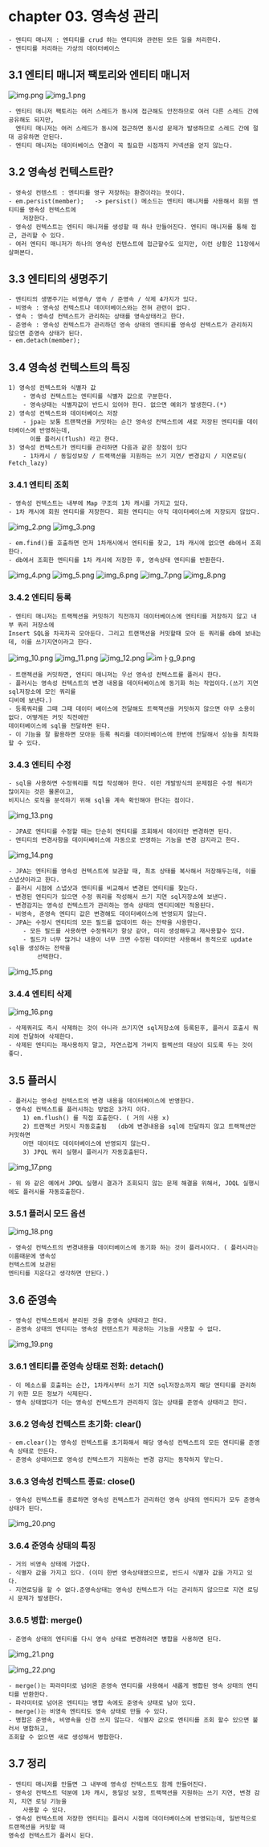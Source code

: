 
# chapter 03. 영속성 관리
    - 엔티티 매니저 : 엔티티를 crud 하는 엔티티와 관련된 모든 일을 처리한다.
    - 엔티티를 처리하는 가상의 데이터베이스
## 3.1 엔티티 매니저 팩토리와 엔티티 매니저
![img.png](img.png)
![img_1.png](img_1.png)
    
    - 엔티티 매니저 팩토리는 여러 스레드가 동시에 접근해도 안전하므로 여러 다른 스레드 간에 공유해도 되지만,
      엔티티 매니저는 여러 스레드가 동시에 접근하면 동시성 문제가 발생하므로 스레드 간에 절대 공유하면 안된다.
    - 엔티티 매니저는 데이터베이스 연결이 꼭 필요한 시점까지 커넥션을 얻지 않는다.

## 3.2 영속성 컨텍스트란?
    - 영속성 컨텐스트 : 엔티티를 영구 저장하는 환경이라는 뜻이다.
    - em.persist(member);   -> persist() 메소드는 엔티티 매니저를 사용해서 회원 엔티티를 영속성 컨텍스트에 
        저장한다.
    - 영속성 컨텍스트는 엔티티 매니저를 생성할 때 하나 만들어진다. 엔티티 매니저를 통해 접근, 관리할 수 있다.
    - 여러 엔티티 매니저가 하나의 영속성 컨텐스트에 접근할수도 있지만, 이런 상황은 11장에서 살펴본다.

## 3.3 엔티티의 생명주기
    - 엔티티의 생명주기는 비영속/ 영속 / 준영속 / 삭제 4가지가 있다.
    - 비영속 : 영속성 컨텍스트나 데이터베이스와는 전혀 관련이 없다.
    - 영속 : 영속성 컨텍스트가 관리하는 상태를 영속상태라고 한다.
    - 준영속 : 영속성 컨텍스트가 관리하던 영속 상태의 엔티티를 영속성 컨텍스트가 관리하지 않으면 준영속 상태가 된다.
    - em.detach(member);

## 3.4 영속성 컨텍스트의 특징
    1) 영속성 컨텍스트와 식별자 값
        - 영속성 컨텍스트는 엔티티를 식별자 값으로 구분한다.
        - 영속상태는 식별자값이 반드시 있어야 한다. 없으면 예외가 발생한다.(*)
    2) 영속성 컨텍스트와 데이터베이스 저장
        - jpa는 보통 트랜잭션을 커밋하는 순간 영속성 컨텍스트에 새로 저장된 엔티티를 데이터베이스에 반영하는데, 
          이를 플러시(flush) 라고 한다.
    3) 영속성 컨텍스트가 엔티티를 관리하면 다음과 같은 장점이 있다
        - 1차캐시 / 동일성보장 / 트랙잭션을 지원하는 쓰기 지연/ 변경감지 / 지연로딩( Fetch_lazy)

### 3.4.1 엔티티 조회
    - 영속성 컨텍스트는 내부에 Map 구조의 1차 캐시를 가지고 있다.
    - 1차 캐시에 회원 엔티티를 저장한다. 회원 엔티티는 아직 데이터베이스에 저장되지 않았다.
![img_2.png](img_2.png)
![img_3.png](img_3.png)
    
    - em.find()를 호출하면 먼저 1차캐시에서 엔티티를 찾고, 1차 캐시에 없으면 db에서 조회한다.
    - db에서 조회한 엔티티를 1차 캐시에 저장한 후, 영속상태 엔티티를 반환한다.
![img_4.png](img_4.png)
![img_5.png](img_5.png)
![img_6.png](img_6.png)
![img_7.png](img_7.png)
![img_8.png](img_8.png)
### 3.4.2 엔티티 등록
    - 엔티티 매니저는 트랙젝션을 커밋하기 직전까지 데이터베이스에 엔티티를 저장하지 않고 내부 쿼리 저장소에
    Insert SQL을 차곡차곡 모아둔다. 그리고 트랜잭션을 커밋할때 모아 둔 쿼리를 db에 보내는데, 이를 쓰기지연이라고 한다.
![img_10.png](img_10.png)
![img_11.png](img_11.png)
![img_12.png](img_12.png)
![imㅏg_9.png](img_9.png)

    - 트랜젝션을 커밋하면, 엔티티 매니져는 우선 영속성 컨텍스트를 플러시 한다.
    - 플러시는 영속성 컨텍스트의 변경 내용을 데이터베이스에 동기화 하는 작업이다.(쓰기 지연 sql저장소에 모인 쿼리를
    디비에 보낸다.)
    - 등록쿼리를 그때 그때 데이터 베이스에 전달해도 트랙잭션을 커밋하지 않으면 아무 소용이 없다. 어떻게든 커밋 직전에만
    데이터베이스에 sql을 전달하면 된다.
    - 이 기능을 잘 활용하면 모아둔 등록 쿼리를 데이터베이스에 한번에 전달해서 성능을 최적화 할 수 있다.

### 3.4.3 엔티티 수정
    - sql을 사용하면 수정쿼리를 직접 작성해야 한다. 이런 개발방식의 문제점은 수정 쿼리가 많이지는 것은 물론이고, 
    비지니스 로직을 분석하기 위해 sql을 계속 확인해야 한다는 점이다.
![img_13.png](img_13.png)

    - JPA로 엔티티를 수정할 때는 단순히 엔티티를 조회해서 데이터만 변경하면 된다.
    - 엔티티의 변경사항을 데이터베이스에 자동으로 반영하는 기능을 변경 감지라고 한다.

![img_14.png](img_14.png)

    - JPA는 엔티티를 영속성 컨텍스트에 보관할 때, 최초 상태를 복사해서 저장해두는데, 이를 스냅샷이라고 한다.
    - 플러시 시점에 스냅샷과 엔티티를 비교해서 변경된 엔티티를 찾는다.
    - 변경된 엔티티가 있으면 수정 쿼리를 작성해서 쓰기 지연 sql저장소에 보낸다.
    - 변경감지는 영속성 컨텍스트가 관리하는 영속 상태의 엔티티에만 적용된다.
    - 비영속, 준영속 엔티티 값은 변경해도 데이터베이스에 반영되지 않는다.
    - JPA는 수정시 엔티티의 모든 필드를 업데이트 하는 전략을 사용한다.
        - 모든 필드를 사용하면 수정쿼리가 항상 같아, 미리 생성해두고 재사용할수 있다.
        - 필드가 너무 많거나 내용이 너무 크면 수정된 데이터만 사용해서 동적으로 update sql을 생성하는 전략을 
            선택한다.
![img_15.png](img_15.png)

### 3.4.4 엔티티 삭제
![img_16.png](img_16.png)

    - 삭제쿼리도 즉시 삭제하는 것이 아니라 쓰기지연 sql저장소에 등록된후, 플러시 호출시 쿼리에 전달하여 삭제한다.
    - 삭제된 엔티티는 재사용하지 말고, 자연스럽게 가비지 컬렉션의 대상이 되도록 두는 것이 좋다.

## 3.5 플러시
    - 플러시는 영속성 컨텍스트의 변경 내용을 데이터베이스에 반영한다.
    - 영속성 컨텍스트를 플러시하는 방법은 3가지 이다.
        1) em.flush() 를 직접 호출한다. ( 거의 사용 x)
        2) 트랜잭션 커밋시 자동호출됨   (db에 변경내용을 sql에 전달하지 않고 트랙잭션만 커밋하면 
        어떤 데이터도 데이터베이스에 반영되지 않는다.
        3) JPQL 쿼리 실행시 플러시가 자동호출된다.
![img_17.png](img_17.png)

    - 위 와 같은 예에서 JPQL 실행시 결과가 조회되지 않는 문제 해결을 위해서, JOQL 실행시에도 플러시를 자동호출한다.

### 3.5.1 플러시 모드 옵션
![img_18.png](img_18.png)

    - 영속성 컨텍스트의 변경내용을 데이터베이스에 동기화 하는 것이 플러시이다. ( 플러시라는 이름때문에 영속성 
    컨텍스트에 보관된
    엔티티를 지운다고 생각하면 안된다.)

## 3.6 준영속
    - 영속성 컨텍스트에서 분리된 것을 준영속 상태라고 한다.
    - 준영속 상태의 엔티티는 영속성 컨텐스트가 제공하는 기능을 사용할 수 없다.
![img_19.png](img_19.png)

### 3.6.1 엔티티를 준영속 상태로 전화: detach()
    - 이 메소스를 호출하는 순간, 1차캐시부터 쓰기 지연 sql저장소까지 해당 엔티티를 관리하기 위한 모든 정보가 삭제된다.
    - 영속 상태였다가 더는 영속성 컨텍스트가 관리하지 않는 상태를 준영속 상태라고 한다.

### 3.6.2 영속성 컨텍스트 초기화: clear()

    - em.clear()는 영속성 컨텍스트를 초기화해서 해당 영속성 컨텍스트의 모든 엔티티를 준영속 상태로 만든다.
    - 준영속 상태이므로 영속성 컨텍스트가 지원하는 변경 감지는 동작하지 앟는다.

### 3.6.3 영속성 컨텍스트 종료: close()
    - 영속성 컨텍스트를 종료하면 영속성 컨텍스트가 관리하던 영속 상태의 엔티티가 모두 준영속 상태가 된다.
![img_20.png](img_20.png)

### 3.6.4 준영속 상태의 특징
    - 거의 비영속 상태에 가깝다.
    - 식별자 값을 가지고 있다. (이미 한번 영속상태였으므로, 반드시 식별자 값을 가지고 있다.
    - 지연로딩을 할 수 없다.준영속상태는 영속성 컨텍스트가 더는 관리하지 않으므로 지연 로딩시 문제가 발생한다.

### 3.6.5 병합: merge()
    - 준영속 상태의 엔티티를 다시 영속 상태로 변경하려면 병합을 사용하면 된다.
![img_21.png](img_21.png)

![img_22.png](img_22.png)

    - merge()는 파라미터로 넘어온 준영속 엔티티를 사용해서 새롭게 병합된 영속 상태의 엔티티를 반환한다.
    - 파라미터로 넘어온 엔티티는 병합 속에도 준영속 상태로 남아 있다.
    - merge()는 비영속 엔티티도 영속 상태로 만들 수 있다.
    - 병합은 준영속, 비영속을 신경 쓰지 않는다. 식별자 값으로 엔티티를 조회 할수 있으면 불러서 병합하고,
    조회할 수 없으면 새로 생성해서 병합한다.

## 3.7 정리

    - 엔티티 매니저를 만들면 그 내부에 영속성 컨텍스트도 함께 만들어진다.
    - 영속성 컨텍스트 덕분에 1차 캐시, 동일성 보장, 트랙잭션을 지원하는 쓰기 지연, 변경 감지, 지연 로딩 기능을 
        사용할 수 있다.
    - 영속성 컨텍스트에 저장한 엔티티는 플러시 시점에 데이터베이스에 반영되는데, 일반적으로 트랜잭션을 커밋할 때 
    영속성 컨텍스트가 플러시 된다.
